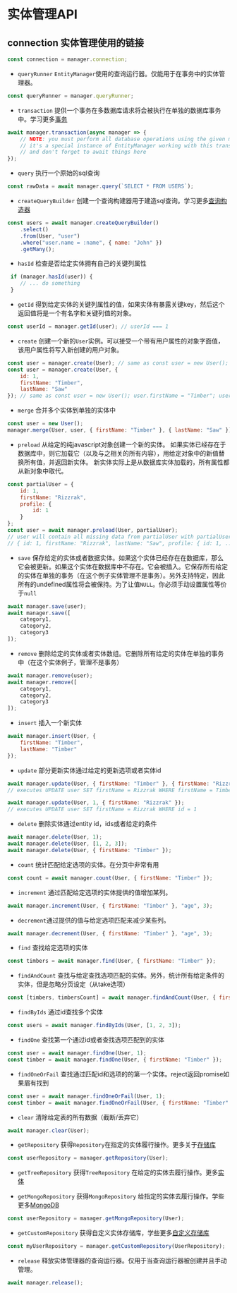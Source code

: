 # 实体管理API

## connection 实体管理使用的链接

```js
const connection = manager.connection;
```

* `queryRunner` `EntityManager`使用的查询运行器。仅能用于在事务中的实体管理器。

```js
const queryRunner = manager.queryRunner;
```

* `transaction` 提供一个事务在多数据库请求将会被执行在单独的数据库事务中。学习更多[事务](http://typeorm.io/#/transactions/)

```js
await manager.transaction(async manager => {
    // NOTE: you must perform all database operations using the given manager instance
    // it's a special instance of EntityManager working with this transaction
    // and don't forget to await things here
});
```

* `query` 执行一个原始的sql查询

```js
const rawData = await manager.query(`SELECT * FROM USERS`);
```

* `createQueryBuilder` 创建一个查询构建器用于建造sql查询。学习更多[查询构造器](http://typeorm.io/#/select-query-builder/)

```js
const users = await manager.createQueryBuilder()
    .select()
    .from(User, "user")
    .where("user.name = :name", { name: "John" })
    .getMany();
```

* `hasId` 检查是否给定实体拥有自己的关键列属性

```js
 if (manager.hasId(user)) {
    // ... do something
 }
```

* `getId` 得到给定实体的关键列属性的值，如果实体有暴露关键key，然后这个返回值将是一个有名字和关键列值的对象。

```js
const userId = manager.getId(user); // userId === 1
```

* `create` 创建一个新的`User`实例。可以接受一个带有用户属性的对象字面值，该用户属性将写入新创建的用户对象。

```js
const user = manager.create(User); // same as const user = new User();
const user = manager.create(User, {
    id: 1,
    firstName: "Timber",
    lastName: "Saw"
}); // same as const user = new User(); user.firstName = "Timber"; user.lastName = "Saw";
```

* `merge` 合并多个实体到单独的实体中

```js
const user = new User();
manager.merge(User, user, { firstName: "Timber" }, { lastName: "Saw" }); // same as user.firstName = "Timber"; user.lastName = "Saw";
```

* `preload` 从给定的纯javascript对象创建一个新的实体。 如果实体已经存在于数据库中，则它加载它（以及与之相关的所有内容），用给定对象中的新值替换所有值，并返回新实体。 新实体实际上是从数据库实体加载的，所有属性都从新对象中取代。

```js
const partialUser = {
    id: 1,
    firstName: "Rizzrak",
    profile: {
        id: 1
    }
};
const user = await manager.preload(User, partialUser);
// user will contain all missing data from partialUser with partialUser property values:
// { id: 1, firstName: "Rizzrak", lastName: "Saw", profile: { id: 1, ... } }
```

* `save` 保存给定的实体或者数据实体。如果这个实体已经存在在数据库，那么它会被更新。如果这个实体在数据库中不存在。它会被插入。它保存所有给定的实体在单独的事务（在这个例子实体管理不是事务）。另外支持特定，因此所有的undefined属性将会被保持。为了让值`NULL`。你必须手动设置属性等价于`null`

```js
await manager.save(user);
await manager.save([
    category1,
    category2,
    category3
]);
```

* `remove` 删除给定的实体或者实体数组。它删除所有给定的实体在单独的事务中（在这个实体例子，管理不是事务）

```js
await manager.remove(user);
await manager.remove([
    category1,
    category2,
    category3
]);
```

* `insert` 插入一个新实体

```js
await manager.insert(User, { 
    firstName: "Timber", 
    lastName: "Timber" 
});
```

* `update` 部分更新实体通过给定的更新选项或者实体id

```js
await manager.update(User, { firstName: "Timber" }, { firstName: "Rizzrak" });
// executes UPDATE user SET firstName = Rizzrak WHERE firstName = Timber

await manager.update(User, 1, { firstName: "Rizzrak" });
// executes UPDATE user SET firstName = Rizzrak WHERE id = 1
```

* `delete` 删除实体通过entity id，ids或者给定的条件

```js
await manager.delete(User, 1);
await manager.delete(User, [1, 2, 3]);
await manager.delete(User, { firstName: "Timber" });
```

* `count` 统计匹配给定选项的实体。在分页中非常有用

```js
const count = await manager.count(User, { firstName: "Timber" });
```

* `increment` 通过匹配给定选项的实体提供的值增加某列。
```js
await manager.increment(User, { firstName: "Timber" }, "age", 3);
```

* `decrement`通过提供的值与给定选项匹配来减少某些列。

```js
await manager.decrement(User, { firstName: "Timber" }, "age", 3);
```

* `find` 查找给定选项的实体

```js
const timbers = await manager.find(User, { firstName: "Timber" });
```

* `findAndCount` 查找与给定查找选项匹配的实体。另外，统计所有给定条件的实体，但是忽略分页设定（从take选项）

```js
const [timbers, timbersCount] = await manager.findAndCount(User, { firstName: "Timber" });
```

* `findByIds` 通过id查找多个实体

```js
const users = await manager.findByIds(User, [1, 2, 3]);
```

* `findOne` 查找第一个通过id或者查找选项匹配到的实体

```js
const user = await manager.findOne(User, 1);
const timber = await manager.findOne(User, { firstName: "Timber" });
```

* `findOneOrFail` 查找通过匹配id和选项的的第一个实体。reject返回promise如果眉有找到

```js
const user = await manager.findOneOrFail(User, 1);
const timber = await manager.findOneOrFail(User, { firstName: "Timber" });
```

* `clear` 清除给定表的所有数据（截断/丢弃它）

```js
await manager.clear(User);
```

* `getRepository` 获得`Repository`在指定的实体履行操作。更多关于[存储库](http://typeorm.io/#/working-with-entity-manager/)

```js
const userRepository = manager.getRepository(User);
```

* `getTreeRepository` 获得`TreeRepository` 在给定的实体去履行操作。更多[实体](http://typeorm.io/#/working-with-entity-manager/)

* `getMongoRepository` 获得`MongoRepository` 给指定的实体去履行操作。学些更多[MongoDB](http://typeorm.io/#/mongodb/)

```js
const userRepository = manager.getMongoRepository(User);
```

* `getCustomRepository` 获得自定义实体存储库，学些更多[自定义存储库](http://typeorm.io/#/working-with-entity-manager/)

```js
const myUserRepository = manager.getCustomRepository(UserRepository);
```

* `release` 释放实体管理器的查询运行器。仅用于当查询运行器被创建并且手动管理。

```js
await manager.release();
```

